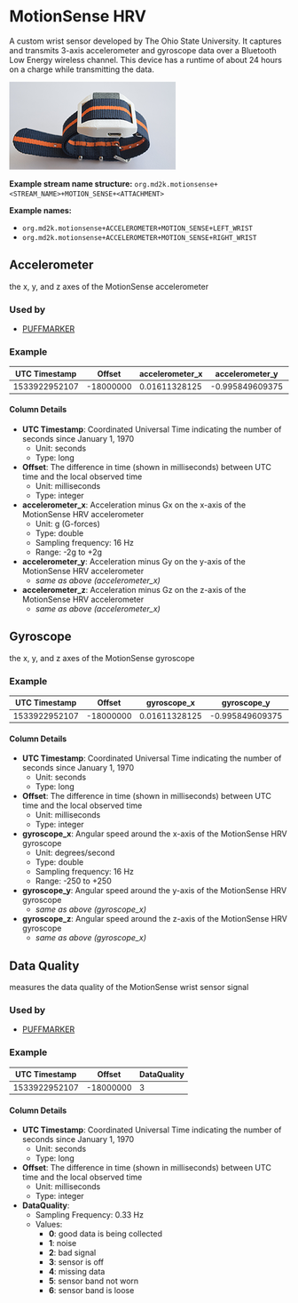# MotionSense HRV

A custom wrist sensor developed by The Ohio State University.  It captures and transmits 3-axis accelerometer and gyroscope data over a Bluetooth Low Energy wireless channel. This device has a runtime of about 24 hours on a charge while transmitting the data.

![MotionSense Hardware](../../images/MotionSenseHRV.png)


<!-- **References:**
{% bibliography --cited %} (remove comment after inserting Bibtex citation in paragraph above) -->


**Example stream name structure:**
`org.md2k.motionsense+<STREAM_NAME>+MOTION_SENSE+<ATTACHMENT>`

**Example names:**
- `org.md2k.motionsense+ACCELEROMETER+MOTION_SENSE+LEFT_WRIST`
- `org.md2k.motionsense+ACCELEROMETER+MOTION_SENSE+RIGHT_WRIST`


## Accelerometer
the x, y, and z axes of the MotionSense accelerometer

### Used by
- [PUFFMARKER](../features/puffmarker)

### Example

| UTC Timestamp | Offset    | accelerometer_x | accelerometer_y | accelerometer_z  |
| ------------- | --------- | --------------- | --------------- | ---------------- |
| 1533922952107 | -18000000 | 0.01611328125   | -0.995849609375 | -0.0215847572013 |

#### Column Details
- **UTC Timestamp**: Coordinated Universal Time indicating the number of seconds since January 1, 1970
  - Unit: seconds
  - Type: long
- **Offset**: The difference in time (shown in milliseconds) between UTC time and the local observed time
  - Unit: milliseconds
  - Type: integer
- **accelerometer_x**: Acceleration minus Gx on the x-axis of the MotionSense HRV accelerometer
  - Unit: g (G-forces)
  - Type: double
  - Sampling frequency: 16 Hz
  - Range: -2g to +2g
- **accelerometer_y**: Acceleration minus Gy on the y-axis of the MotionSense HRV accelerometer
  - *same as above (accelerometer_x)*
- **accelerometer_z**: Acceleration minus Gz on the z-axis of the MotionSense HRV accelerometer
  - *same as above (accelerometer_x)*


## Gyroscope
the x, y, and z axes of the MotionSense gyroscope

### Example

| UTC Timestamp | Offset    | gyroscope_x   | gyroscope_y     | gyroscope_z      |
| ------------- | --------- | ------------- | --------------- | ---------------- |
| 1533922952107 | -18000000 | 0.01611328125 | -0.995849609375 | -0.0215847572013 |

#### Column Details
- **UTC Timestamp**: Coordinated Universal Time indicating the number of seconds since January 1, 1970
  - Unit: seconds
  - Type: long
- **Offset**: The difference in time (shown in milliseconds) between UTC time and the local observed time
  - Unit: milliseconds
  - Type: integer
- **gyroscope_x**: Angular speed around the x-axis of the MotionSense HRV gyroscope
  - Unit: degrees/second
  - Type: double
  - Sampling frequency: 16 Hz
  - Range: -250 to +250
- **gyroscope_y**: Angular speed around the y-axis of the MotionSense HRV gyroscope
  - *same as above (gyroscope_x)*
- **gyroscope_z**: Angular speed around the z-axis of the MotionSense HRV gyroscope
  - *same as above (gyroscope_x)*


## Data Quality
measures the data quality of the MotionSense wrist sensor signal

### Used by
- [PUFFMARKER](../features/puffmarker)

### Example

| UTC Timestamp | Offset    | DataQuality |
| ------------- | --------- | ----------- |
| 1533922952107 | -18000000 | 3           |

#### Column Details
- **UTC Timestamp**: Coordinated Universal Time indicating the number of seconds since January 1, 1970
  - Unit: seconds
  - Type: long
- **Offset**: The difference in time (shown in milliseconds) between UTC time and the local observed time
  - Unit: milliseconds
  - Type: integer
- **DataQuality**:
  - Sampling Frequency: 0.33 Hz
  - Values:
    - **0**: good data is being collected
    - **1**: noise
    - **2**: bad signal
    - **3**: sensor is off
    - **4**: missing data
    - **5**: sensor band not worn
    - **6**: sensor band is loose
